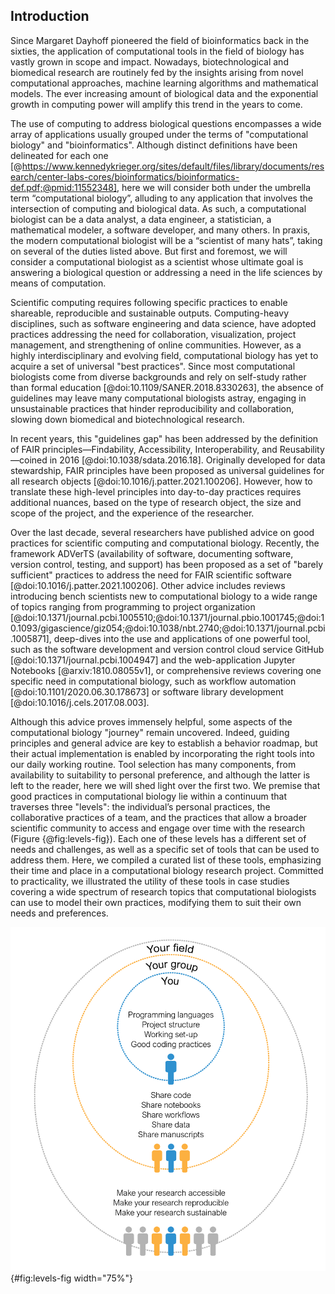 ## Introduction

Since Margaret Dayhoff pioneered the field of bioinformatics back in the sixties, the application of computational tools in the field of biology has vastly grown in scope and impact. Nowadays, biotechnological and biomedical research are routinely fed by the insights arising from novel computational approaches, machine learning algorithms and mathematical models. The ever increasing amount of biological data and the exponential growth in computing power will amplify this trend in the years to come.

The use of computing to address biological questions encompasses a wide array of applications usually grouped under the terms of "computational biology" and "bioinformatics". Although distinct definitions have been delineated for each one [@https://www.kennedykrieger.org/sites/default/files/library/documents/research/center-labs-cores/bioinformatics/bioinformatics-def.pdf;@pmid:11552348], here we will consider both under the umbrella term “computational biology”, alluding to any application that involves the intersection of computing and biological data. As such, a computational biologist can be a data analyst, a data engineer, a statistician, a mathematical modeler, a software developer, and many others. In praxis, the modern computational biologist will be a “scientist of many hats”, taking on several of the duties listed above. But first and foremost, we will consider a computational biologist as a scientist whose ultimate goal is answering a biological question or addressing a need in the life sciences by means of computation.

Scientific computing requires following specific practices to enable shareable, reproducible and sustainable outputs. Computing-heavy disciplines, such as software engineering and data science, have adopted practices addressing the need for collaboration, visualization, project management, and strengthening of online communities. However, as a highly interdisciplinary and evolving field, computational biology has yet to acquire a set of universal "best practices". Since most computational biologists come from diverse backgrounds and rely on self-study rather than formal education [@doi:10.1109/SANER.2018.8330263], the absence of guidelines may leave many computational biologists astray, engaging in unsustainable practices that hinder reproducibility and collaboration, slowing down biomedical and biotechnological research.

In recent years, this "guidelines gap" has been addressed by the definition of FAIR principles—Findability, Accessibility, Interoperability, and Reusability—coined in 2016 [@doi:10.1038/sdata.2016.18]. Originally developed for data stewardship, FAIR principles have been proposed as universal guidelines for all research objects [@doi:10.1016/j.patter.2021.100206]. However, how to translate these high-level principles into day-to-day practices requires additional nuances, based on the type of research object, the size and scope of the project, and the experience of the researcher.

Over the last decade, several researchers have published advice on good practices for scientific computing and computational biology. Recently, the framework ADVerTS (availability of software, documenting software, version control, testing, and support) has been proposed as a set of "barely sufficient" practices to address the need for FAIR scientific software [@doi:10.1016/j.patter.2021.100206]. Other advice includes reviews introducing bench scientists new to computational biology to a wide range of topics ranging from programming to project organization [@doi:10.1371/journal.pcbi.1005510;@doi:10.1371/journal.pbio.1001745;@doi:10.1093/gigascience/giz054;@doi:10.1038/nbt.2740;@doi:10.1371/journal.pcbi.1005871], deep-dives into the use and applications of one powerful tool, such as the software development and version control cloud service GitHub [@doi:10.1371/journal.pcbi.1004947] and the web-application Jupyter Notebooks [@arxiv:1810.08055v1], or comprehensive reviews covering one specific need in computational biology, such as workflow automation [@doi:10.1101/2020.06.30.178673] or software library development [@doi:10.1016/j.cels.2017.08.003].

Although this advice proves immensely helpful, some aspects of the computational biology "journey" remain uncovered. Indeed, guiding principles and general advice are key to establish a behavior roadmap, but their actual implementation is enabled by incorporating the right tools into our daily working routine. Tool selection has many components, from availability to suitability to personal preference, and although the latter is left to the reader, here we will shed light over the first two. We premise that good practices in computational biology lie within a continuum that traverses three "levels": the individual’s personal practices, the collaborative practices of a team, and the practices that allow a broader scientific community to access and engage over time with the research (Figure {@fig:levels-fig}). Each one of these levels has a different set of needs and challenges, as well as a specific set of tools that can be used to address them. Here, we compiled a curated list of these tools, emphasizing their time and place in a computational biology research project. Committed to practicality, we illustrated the utility of these tools in case studies covering a wide spectrum of research topics that computational biologists can use to model their own practices, modifying them to suit their own needs and preferences.

![The three "levels" of computational biology include your personal research, your group and collaborators, and your scientific field.](images/Figure1.png){#fig:levels-fig width="75%"}
